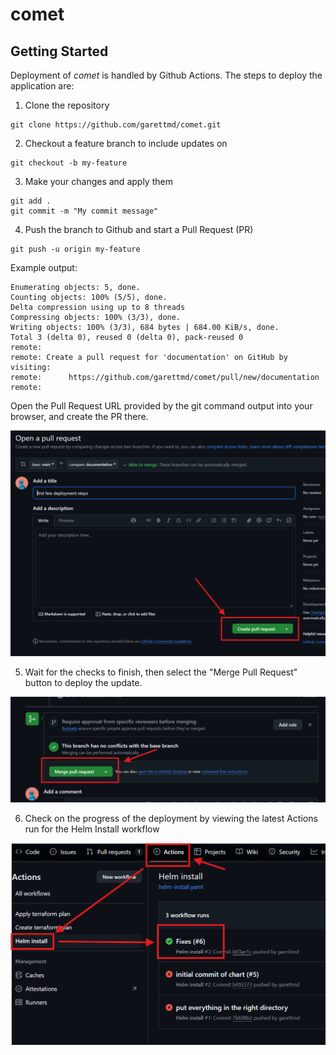 # comet

## Getting Started

Deployment of _comet_ is handled by Github Actions. The steps to deploy the application are:

1. Clone the repository

```shell
git clone https://github.com/garettmd/comet.git
```

2. Checkout a feature branch to include updates on

```shell
git checkout -b my-feature
```

3. Make your changes and apply them

```shell
git add .
git commit -m "My commit message"
```

4. Push the branch to Github and start a Pull Request (PR)

```shell
git push -u origin my-feature
```

Example output:

```shell
Enumerating objects: 5, done.
Counting objects: 100% (5/5), done.
Delta compression using up to 8 threads
Compressing objects: 100% (3/3), done.
Writing objects: 100% (3/3), 684 bytes | 684.00 KiB/s, done.
Total 3 (delta 0), reused 0 (delta 0), pack-reused 0
remote: 
remote: Create a pull request for 'documentation' on GitHub by visiting:
remote:      https://github.com/garettmd/comet/pull/new/documentation
remote:
```

Open the Pull Request URL provided by the git command output into your browser, and create the PR there.

![Example showing the Create Pull Request button on Github](docs/pr-button.png)

5. Wait for the checks to finish, then select the "Merge Pull Request" button to deploy the update.

![Example showing the Merge Pull Request button on Github](docs/merge-button.png)

6. Check on the progress of the deployment by viewing the latest Actions run for the Helm Install workflow

![Example showing the latest Actions run of the Helm Install workflow](docs/actions.png)